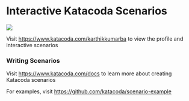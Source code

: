 # Interactive Katacoda Scenarios

[![](http://shields.katacoda.com/katacoda/karthikkumarba/count.svg)](https://www.katacoda.com/karthikkumarba "Get your profile on Katacoda.com")

Visit https://www.katacoda.com/karthikkumarba to view the profile and interactive scenarios

### Writing Scenarios
Visit https://www.katacoda.com/docs to learn more about creating Katacoda scenarios

For examples, visit https://github.com/katacoda/scenario-example
